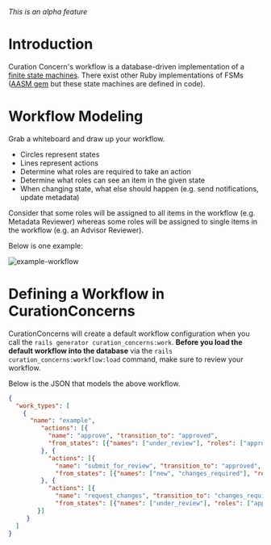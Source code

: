 _This is an alpha feature_

# Introduction

Curation Concern's workflow is a database-driven implementation of a [finite state machines](https://en.wikipedia.org/wiki/Finite-state_machine). There exist other Ruby implementations of FSMs ([AASM gem](https://github.com/aasm/aasm) but these state machines are defined in code).

# Workflow Modeling

Grab a whiteboard and draw up your workflow.

* Circles represent states
* Lines represent actions
* Determine what roles are required to take an action
* Determine what roles can see an item in the given state
* When changing state, what else should happen (e.g. send notifications, update metadata)

Consider that some roles will be assigned to all items in the workflow (e.g. Metadata Reviewer) whereas some roles will be assigned to single items in the workflow (e.g. an Advisor Reviewer).

Below is one example:

![example-workflow](https://cloud.githubusercontent.com/assets/2130/19000926/1eab97e4-8713-11e6-9edc-0599fedca795.png)

# Defining a Workflow in CurationConcerns

CurationConcerns will create a default workflow configuration when you call the `rails generator curation_concerns:work`. **Before you load the default workflow into the database** via the `rails curation_concerns:workflow:load` command, make sure to review your workflow.

Below is the JSON that models the above workflow.

```json
{
  "work_types": [
    {
      "name": "example",
         "actions": [{
           "name": "approve", "transition_to": "approved",
           "from_states": [{"names": ["under_review"], "roles": ["approving_work"]}]
         }, {
           "actions": [{
             "name": "submit_for_review", "transition_to": "approved",
             "from_states": [{"names": ["new", "changes_required"], "roles": ["creating_deposit"]}]
         }, {
           "actions": [{
             "name": "request_changes", "transition_to": "changes_required",
             "from_states": [{"names": ["under_review"], "roles": ["approving_work"]}]
        }]
     }
  ]
}
```
